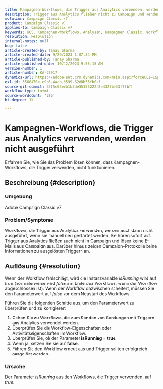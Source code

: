 ```yaml
---
title: Kampagnen-Workflows, die Trigger aus Analytics verwenden, werden nicht ausgeführt
description: Trigger aus Analytics fließen nicht zu Campaign und senden keine E-Mails von Campaign.
solution: Campaign Classic v7
product: Campaign Classic v7
applies-to: Campaign Classic v7
keywords: KCS, Kampagnen-Workflows, Analysen, Kampagnen Classic, Workflow, Trigger, isRunning
resolution: Resolution
internal-notes: null
bug: false
article-created-by: Tanay Sharma .
article-created-date: 9/29/2023 1:07:34 PM
article-published-by: Tanay Sharma .
article-published-date: 10/12/2023 9:55:15 AM
version-number: 1
article-number: KA-22917
dynamics-url: https://adobe-ent.crm.dynamics.com/main.aspx?forceUCI=1&pagetype=entityrecord&etn=knowledgearticle&id=e0b69a23-c95e-ee11-be6f-6045bd0065f9
exl-id: 3560470e-e9b6-4acb-9599-62d8b55fb0af
source-git-commit: 36f5c63edb1b3de55155222a2e4327be33f7fb7f
workflow-type: tm+mt
source-wordcount: '226'
ht-degree: 1%

---
```


# Kampagnen-Workflows, die Trigger aus Analytics verwenden, werden nicht ausgeführt


Erfahren Sie, wie Sie das Problem lösen können, dass Kampagnen-Workflows, die Trigger verwenden, nicht funktionieren.

## Beschreibung {#description}


### Umgebung

Adobe Campaign Classic v7



### Problem/Symptome

Workflows, die Trigger aus Analytics verwenden, werden auch dann nicht ausgeführt, wenn sie manuell neu gestartet werden. Sie hören sofort auf. Trigger aus Analytics fließen auch nicht in Campaign und lösen keine E-Mails aus Campaign aus. Darüber hinaus zeigen Campaign-Protokolle keine Informationen zu ausgelösten Triggern an.


## Auflösung {#resolution}


Wenn der Workflow fehlschlägt, wird die Instanzvariable *isRunning* wird auf *true* (normalerweise wird *false* am Ende des Workflows, wenn der Workflow abgeschlossen ist). Wenn der Workflow dazwischen scheitert, müssen Sie den Parameterwert auf *false* vor dem Neustart des Workflows.

Führen Sie die folgenden Schritte aus, um den Parameterwert zu überprüfen und zu korrigieren:

1. Gehen Sie zu Workflows, die zum Senden von Sendungen mit Triggern aus Analytics verwendet werden.
2. Überprüfen Sie die Workflow-Eigenschaften oder Aktivitätseigenschaften im Workflow.
3. Überprüfen Sie, ob der Parameter <b>isRunning </b>= <b>true</b>.
4. Wenn ja, setzen Sie sie auf <b>false</b>.
5. Führen Sie den Workflow erneut aus und Trigger sollten erfolgreich ausgelöst werden.


### Ursache

Der Parameter *isRunning* aus den Workflows, die Trigger verwenden, auf *true*.

